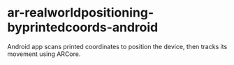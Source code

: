 # ar-realworldpositioning-byprintedcoords-android
Android app scans printed coordinates to position the device, then tracks its movement using ARCore.
